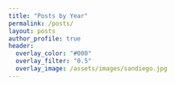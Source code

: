 ```yaml
---
title: "Posts by Year"
permalink: /posts/
layout: posts
author_profile: true
header:
  overlay_color: "#000"
  overlay_filter: "0.5"
  overlay_image: /assets/images/sandiego.jpg
---
```

